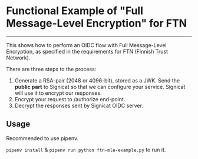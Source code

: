 # Functional Example of "Full Message-Level Encryption" for FTN

---

This shows how to perform an OIDC flow with Full Message-Level Encryption, as specified in the requirements for FTN (Finnish Trust Network).

There are three steps to the process:

1. Generate a RSA-pair (2048 or 4096-bit), stored as a JWK. Send the **public part** to Signicat so that we can configure your service. Signicat will use it to encrypt our responses.
2. Encrypt your request to /authorize end-point.
3. Decrypt the responses sent by Signicat OIDC server.

## Usage

Recommended to use pipenv.

`pipenv install` & `pipenv run python ftn-mle-example.py` to run it.
